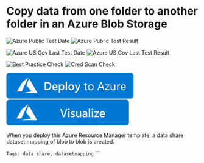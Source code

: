 # Copy data from one folder to another folder in an Azure Blob Storage

![Azure Public Test Date](https://azurequickstartsservice.blob.core.windows.net/badges/101-data-share-datasetmapping/PublicLastTestDate.svg)
![Azure Public Test Result](https://azurequickstartsservice.blob.core.windows.net/badges/101-data-share-datasetmapping/PublicDeployment.svg)

![Azure US Gov Last Test Date](https://azurequickstartsservice.blob.core.windows.net/badges/101-data-share-datasetmapping/FairfaxLastTestDate.svg)
![Azure US Gov Last Test Result](https://azurequickstartsservice.blob.core.windows.net/badges/101-data-share-datasetmapping/FairfaxDeployment.svg)

![Best Practice Check](https://azurequickstartsservice.blob.core.windows.net/badges/101-data-share-datasetmapping/BestPracticeResult.svg)
![Cred Scan Check](https://azurequickstartsservice.blob.core.windows.net/badges/101-data-share-datasetmapping/CredScanResult.svg)

[![Deploy to Azure](https://raw.githubusercontent.com/Azure/azure-quickstart-templates/master/1-CONTRIBUTION-GUIDE/images/deploytoazure.svg?sanitize=true)](https://portal.azure.com/#create/Microsoft.Template/uri/https%3A%2F%2Fraw.githubusercontent.com%2FAzure%2Fazure-quickstart-templates%2Fmaster%2F101-data-share-datasetmapping%2Fazuredeploy.json)
[![Visualize](https://raw.githubusercontent.com/Azure/azure-quickstart-templates/master/1-CONTRIBUTION-GUIDE/images/visualizebutton.svg?sanitize=true)](http://armviz.io/#/?load=https%3A%2F%2Fraw.githubusercontent.com%2FAzure%2Fazure-quickstart-templates%2Fmaster%2F101-data-share-datasetmapping)

When you deploy this Azure Resource Manager template, a data share dataset mapping of blob to blob is created.

`Tags: data share, datasetmapping`
	```



